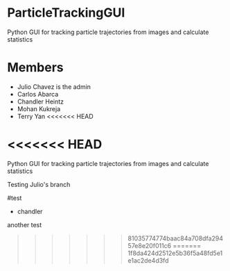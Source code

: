 # ParticleTrackingGUI
Python GUI for tracking particle trajectories from images and calculate statistics

# Members
- Julio Chavez is the admin
- Carlos Abarca
- Chandler Heintz
- Mohan Kukreja
- Terry Yan
<<<<<<< HEAD

<<<<<<< HEAD
=======
Python GUI for tracking particle trajectories from images and calculate statistics
 

Testing Julio's branch

 #test
 - chandler 



 another test

>>>>>>> 81035774774baac84a708dfa29457e8e20f011c6
=======
>>>>>>> 1f8da424d2512e5b36f5a48fd5e1e1ac2de4d3fd
